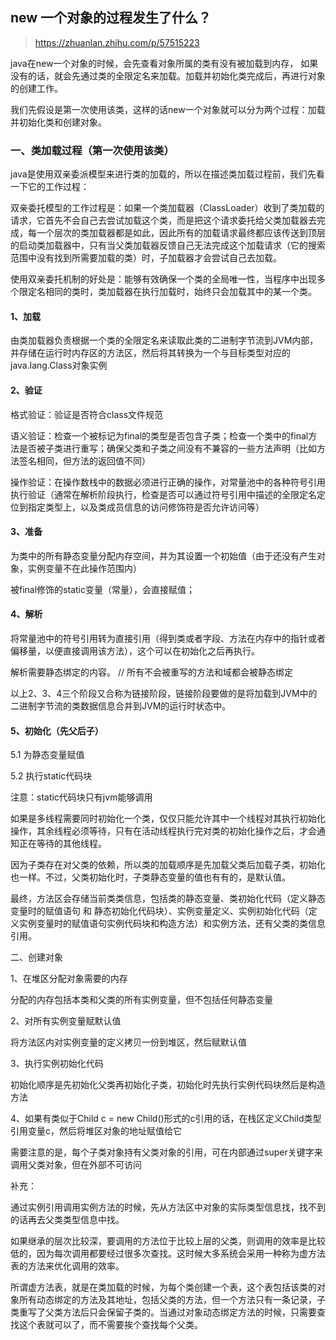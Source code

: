 ## new 一个对象的过程发生了什么？

>https://zhuanlan.zhihu.com/p/57515223

java在new一个对象的时候，会先查看对象所属的类有没有被加载到内存，
如果没有的话，就会先通过类的全限定名来加载。加载并初始化类完成后，再进行对象的创建工作。

我们先假设是第一次使用该类，这样的话new一个对象就可以分为两个过程：加载并初始化类和创建对象。

### 一、类加载过程（第一次使用该类）
java是使用双亲委派模型来进行类的加载的，所以在描述类加载过程前，我们先看一下它的工作过程：

双亲委托模型的工作过程是：如果一个类加载器（ClassLoader）收到了类加载的请求，它首先不会自己去尝试加载这个类，而是把这个请求委托给父类加载器去完成，每一个层次的类加载器都是如此，因此所有的加载请求最终都应该传送到顶层的启动类加载器中，只有当父类加载器反馈自己无法完成这个加载请求（它的搜索范围中没有找到所需要加载的类）时，子加载器才会尝试自己去加载。

使用双亲委托机制的好处是：能够有效确保一个类的全局唯一性，当程序中出现多个限定名相同的类时，类加载器在执行加载时，始终只会加载其中的某一个类。

#### 1、加载
由类加载器负责根据一个类的全限定名来读取此类的二进制字节流到JVM内部，
并存储在运行时内存区的方法区，然后将其转换为一个与目标类型对应的java.lang.Class对象实例

#### 2、验证
格式验证：验证是否符合class文件规范

语义验证：检查一个被标记为final的类型是否包含子类；检查一个类中的final方法是否被子类进行重写；确保父类和子类之间没有不兼容的一些方法声明（比如方法签名相同，但方法的返回值不同）

操作验证：在操作数栈中的数据必须进行正确的操作，对常量池中的各种符号引用执行验证（通常在解析阶段执行，检查是否可以通过符号引用中描述的全限定名定位到指定类型上，以及类成员信息的访问修饰符是否允许访问等）
#### 3、准备

为类中的所有静态变量分配内存空间，并为其设置一个初始值（由于还没有产生对象，实例变量不在此操作范围内）

被final修饰的static变量（常量），会直接赋值；

#### 4、解析

将常量池中的符号引用转为直接引用（得到类或者字段、方法在内存中的指针或者偏移量，以便直接调用该方法），这个可以在初始化之后再执行。

解析需要静态绑定的内容。 // 所有不会被重写的方法和域都会被静态绑定

以上2、3、4三个阶段又合称为链接阶段，链接阶段要做的是将加载到JVM中的二进制字节流的类数据信息合并到JVM的运行时状态中。

#### 5、初始化（先父后子）

5.1 为静态变量赋值

5.2 执行static代码块

注意：static代码块只有jvm能够调用

如果是多线程需要同时初始化一个类，仅仅只能允许其中一个线程对其执行初始化操作，其余线程必须等待，只有在活动线程执行完对类的初始化操作之后，才会通知正在等待的其他线程。

因为子类存在对父类的依赖，所以类的加载顺序是先加载父类后加载子类，初始化也一样。不过，父类初始化时，子类静态变量的值也有有的，是默认值。

最终，方法区会存储当前类类信息，包括类的静态变量、类初始化代码（定义静态变量时的赋值语句 和 静态初始化代码块）、实例变量定义、实例初始化代码（定义实例变量时的赋值语句实例代码块和构造方法）和实例方法，还有父类的类信息引用。

二、创建对象

1、在堆区分配对象需要的内存

分配的内存包括本类和父类的所有实例变量，但不包括任何静态变量

2、对所有实例变量赋默认值

将方法区内对实例变量的定义拷贝一份到堆区，然后赋默认值

3、执行实例初始化代码

初始化顺序是先初始化父类再初始化子类，初始化时先执行实例代码块然后是构造方法

4、如果有类似于Child c = new Child()形式的c引用的话，在栈区定义Child类型引用变量c，然后将堆区对象的地址赋值给它

需要注意的是，每个子类对象持有父类对象的引用，可在内部通过super关键字来调用父类对象，但在外部不可访问

补充：

通过实例引用调用实例方法的时候，先从方法区中对象的实际类型信息找，找不到的话再去父类类型信息中找。

如果继承的层次比较深，要调用的方法位于比较上层的父类，则调用的效率是比较低的，因为每次调用都要经过很多次查找。这时候大多系统会采用一种称为虚方法表的方法来优化调用的效率。

所谓虚方法表，就是在类加载的时候，为每个类创建一个表，这个表包括该类的对象所有动态绑定的方法及其地址，包括父类的方法，但一个方法只有一条记录，子类重写了父类方法后只会保留子类的。当通过对象动态绑定方法的时候，只需要查找这个表就可以了，而不需要挨个查找每个父类。





